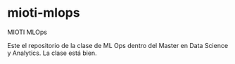# mioti-mlops
MIOTI MLOps

Este el repositorio de la clase de ML Ops dentro del Master en Data Science y Analytics.
La clase está bien. 
